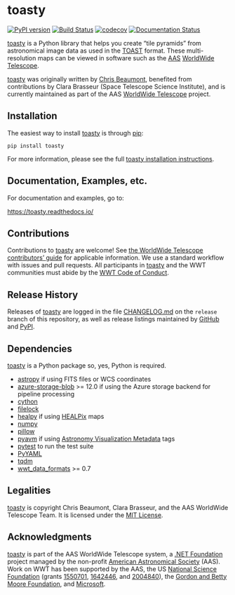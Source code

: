 # toasty

[![PyPI version](https://badge.fury.io/py/toasty.svg)](https://badge.fury.io/py/toasty)
[![Build Status](https://dev.azure.com/aasworldwidetelescope/WWT/_apis/build/status/WorldWideTelescope.toasty?branchName=master)](https://dev.azure.com/aasworldwidetelescope/WWT/_build/latest?definitionId=23&branchName=master)
[![codecov](https://codecov.io/gh/WorldWideTelescope/toasty/branch/master/graph/badge.svg?token=63Lgd07mGn)](https://codecov.io/gh/WorldWideTelescope/toasty)
[![Documentation Status](https://readthedocs.org/projects/toasty/badge/?version=latest)](https://toasty.readthedocs.io/en/latest/?badge=latest)

<!--pypi-begin-->
[toasty] is a Python library that helps you create “tile pyramids” from
astronomical image data as used in the [TOAST] format. These multi-resolution
maps can be viewed in software such as the [AAS] [WorldWide Telescope].

[toasty]: https://toasty.readthedocs.io/
[TOAST]: https://doi.org/10.3847/1538-4365/aaf79e
[AAS]: https://aas.org/
[WorldWide Telescope]: http://www.worldwidetelescope.org/

[toasty] was originally written by [Chris Beaumont], benefited from
contributions by Clara Brasseur (Space Telescope Science Institute), and is
currently maintained as part of the AAS [WorldWide Telescope] project.

[Chris Beaumont]: https://chrisbeaumont.org/
<!--pypi-end-->


## Installation

The easiest way to install [toasty] is through [pip]:

```
pip install toasty
```

[pip]: https://pip.pypa.io/

For more information, please see the full [toasty installation instructions].

[toasty installation instructions]: https://toasty.readthedocs.io/en/latest/installation.html


## Documentation, Examples, etc.

For documentation and examples, go to:

https://toasty.readthedocs.io/


## Contributions

Contributions to [toasty] are welcome! See
[the WorldWide Telescope contributors’ guide] for applicable information. We
use a standard workflow with issues and pull requests. All participants in
[toasty] and the WWT communities must abide by the [WWT Code of Conduct].

[the WorldWide Telescope contributors’ guide]: https://worldwidetelescope.github.io/contributing/
[WWT Code of Conduct]: https://worldwidetelescope.github.io/code-of-conduct/


## Release History

Releases of [toasty] are logged in the file
[CHANGELOG.md](https://github.com/WorldWideTelescope/toasty/blob/release/CHANGELOG.md)
on the `release` branch of this repository, as well as release listings
maintained by [GitHub](https://github.com/WorldWideTelescope/toasty/releases)
and [PyPI](https://pypi.org/project/toasty/#history).


## Dependencies

[toasty] is a Python package so, yes, Python is required.

- [astropy] if using FITS files or WCS coordinates
- [azure-storage-blob] >= 12.0 if using the Azure storage backend for pipeline processing
- [cython]
- [filelock]
- [healpy] if using [HEALPix] maps
- [numpy]
- [pillow]
- [pyavm] if using [Astronomy Visualization Metadata] tags
- [pytest] to run the test suite
- [PyYAML]
- [tqdm]
- [wwt_data_formats] >= 0.7

[Astronomy Visualization Metadata]: https://virtualastronomy.org/avm_metadata.php
[astropy]: https://www.astropy.org/
[azure-storage-blob]: https://github.com/Azure/azure-sdk-for-python/tree/master/sdk/storage/azure-storage-blob
[cython]: https://cython.org/
[filelock]: https://github.com/benediktschmitt/py-filelock
[healpy]: https://healpy.readthedocs.io/
[HEALPix]: https://healpix.jpl.nasa.gov/
[numpy]: https://numpy.org/
[pillow]: https://pillow.readthedocs.io/
[pyavm]: https://astrofrog.github.io/pyavm/
[pytest]: https://docs.pytest.org/
[PyYAML]: https://github.com/yaml/pyyaml
[tqdm]: https://tqdm.github.io/
[wwt_data_formats]: https://github.com/WorldWideTelescope/wwt_data_formats


## Legalities

[toasty] is copyright Chris Beaumont, Clara Brasseur, and the AAS WorldWide
Telescope Team. It is licensed under the [MIT License](./LICENSE).


## Acknowledgments

[toasty] is part of the AAS WorldWide Telescope system, a [.NET Foundation]
project managed by the non-profit [American Astronomical Society] (AAS). Work
on WWT has been supported by the AAS, the US [National Science Foundation]
(grants [1550701], [1642446], and [2004840]), the [Gordon and Betty Moore Foundation], and
[Microsoft].

[.NET Foundation]: https://dotnetfoundation.org/
[American Astronomical Society]: https://aas.org/
[National Science Foundation]: https://www.nsf.gov/
[1550701]: https://www.nsf.gov/awardsearch/showAward?AWD_ID=1550701
[1642446]: https://www.nsf.gov/awardsearch/showAward?AWD_ID=1642446
[2004840]: https://www.nsf.gov/awardsearch/showAward?AWD_ID=2004840
[Gordon and Betty Moore Foundation]: https://www.moore.org/
[Microsoft]: https://www.microsoft.com/
